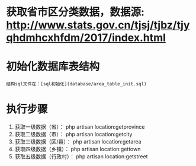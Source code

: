# 获取省市区分类数据，数据源: http://www.stats.gov.cn/tjsj/tjbz/tjyqhdmhcxhfdm/2017/index.html

# 初始化数据库表结构

    结构sql文件在：[sql初始化](database/area_table_init.sql)

# 执行步骤

1. 获取一级数据（省）： php artisan location:getprovince
2. 获取二级数据（市）： php artisan location:getcity
3. 获取三级数据（区/县）： php artisan location:getarea
4. 获取四级数据（乡镇）： php artisan location:gettown
5. 获取五级数据（行政村）： php artisan location:getstreet

